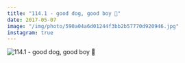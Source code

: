 ```yaml
---
title: "114.1 - good dog, good boy 🐶"
date: 2017-05-07
image: "/img/photo/590a04a6d01244f3bb2b57770d920946.jpg"
instagram: true
---
```


![114.1 - good dog, good boy 🐶](/img/photo/590a04a6d01244f3bb2b57770d920946.jpg)
